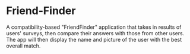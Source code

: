# Friend-Finder
A compatibility-based "FriendFinder" application that takes in results of users' surveys, then compare their answers with those from other users. The app will then display the name and picture of the user with the best overall match.
